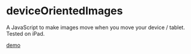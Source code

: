 deviceOrientedImages
====================

A JavaScript to make images move when you move your device / tablet. Tested on iPad.

<a href="https://dl.dropboxusercontent.com/u/209895/github-demo/deviceOrientedImages/index.html">demo</a>
